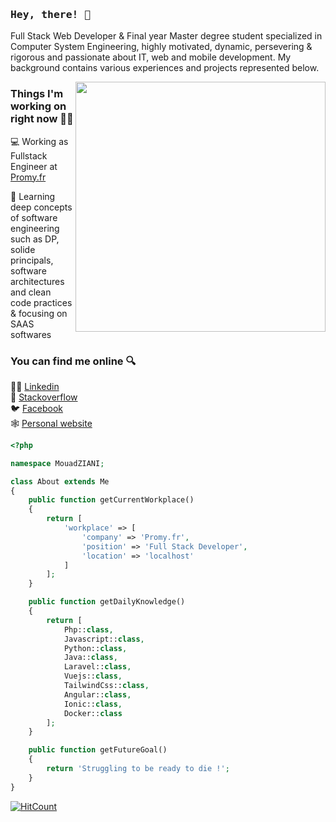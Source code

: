 ### <samp>Hey, there! 👋 </samp>

Full Stack Web Developer & Final  year  Master  degree  student  specialized  in  Computer  System  Engineering,  highly  motivated, dynamic, persevering & rigorous and passionate about IT, web and mobile development.
My background contains various experiences and projects represented below.

<p>
  <a href="https://blog.stephenajulu.com/"><img width="400" align='right' src="https://github-readme-stats.vercel.app/api?username=mouadziani&show_icons=true&hide_border=true"></a>
</p>

### Things I'm working on right now 👨‍💻

💻 Working as Fullstack Engineer at [Promy.fr](https://www.promy.fr/)

📘 Learning deep concepts of software engineering such as DP, solide principals, software architectures and clean code practices & focusing on SAAS softwares


### You can find me online 🔍

👨‍💼 [Linkedin](https://www.linkedin.com/in/mouad-ziani/)<br>
🐛 [Stackoverflow](https://stackoverflow.com/users/9735205/mouad-ziani)<br>
🐦 [Facebook](https://www.facebook.com/mouad.ziani.romac)<br>
🕸️ [Personal website](https://mouadziani.github.io/)<br>

```php
<?php

namespace MouadZIANI;

class About extends Me
{
    public function getCurrentWorkplace()
    {
        return [
            'workplace' => [
                'company' => 'Promy.fr',
                'position' => 'Full Stack Developer',
                'location' => 'localhost'        
            ]
        ];
    }

    public function getDailyKnowledge()
    {
        return [
            Php::class,
            Javascript::class,
            Python::class,
            Java::class,
            Laravel::class,
            Vuejs::class,
            TailwindCss::class,
            Angular::class,
            Ionic::class,
            Docker::class
        ];
    }

    public function getFutureGoal()
    {
        return 'Struggling to be ready to die !';
    }
}
```

[![HitCount](http://hits.dwyl.com/MouadZIANI/MouadZIANI.svg)](http://hits.dwyl.com/MouadZIANI/MouadZIANI)


